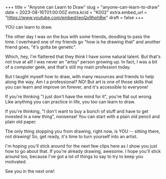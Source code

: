 +++
title = "Anyone can Learn to Draw"
slug = "anyone-can-learn-to-draw"
date = 2023-08-16T01:00:00Z
extra.kcid = "K002"
extra.embed_url = "https://www.youtube.com/embed/jeoQx9hphBw"
draft = false
+++

YOU can learn to draw.

The other day I was on the bus with some friends, doodling to pass the time. I overheard one of my friends go "how is he drawing that" and another friend goes, "it's gotta be genetic".

Which, hey, I'm flattered that they think I have some natural talent. But that's not true at all! I was never an "artsy" person growing up. In fact, I was a bit of a computer geek, and that's still my main profession today.

But I taught myself how to draw, with many resources and friends to help along the way. Am I a professional? NO! But art is one of those skills that you can learn and improve on forever, and it's accessible to everyone!

If you're thinking "I just don't have the mind for it", you're flat out wrong. Like anything you can practice in life, you too can learn to draw.

If you're thinking, "I don't want to buy a bunch of stuff and have to get invested in a new thing", nonsense! You can start with a plain old pencil and plain old paper.

The only thing stopping you from drawing, right now, is YOU -- sitting there, not drawing! So, get ready, it's time to turn yourself into an artist.

I'm hoping you'll stick around for the next few clips here as I show you just how to go about that. If you're already drawing, awesome. I hope you'll stick around too, because I've got a lot of things to say to try to keep you motivated.

See you in the next one!
